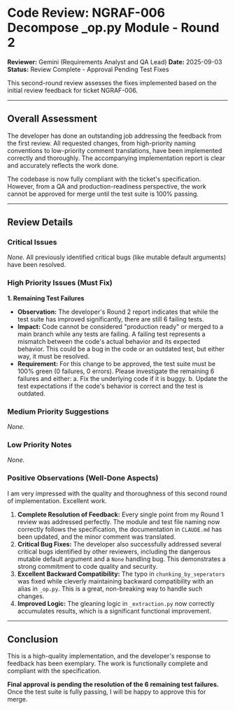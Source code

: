 # Code Review: NGRAF-006 Decompose _op.py Module - Round 2

**Reviewer:** Gemini (Requirements Analyst and QA Lead)
**Date:** 2025-09-03
**Status:** Review Complete - Approval Pending Test Fixes

This second-round review assesses the fixes implemented based on the initial review feedback for ticket NGRAF-006.

---

## Overall Assessment

The developer has done an outstanding job addressing the feedback from the first review. All requested changes, from high-priority naming conventions to low-priority comment translations, have been implemented correctly and thoroughly. The accompanying implementation report is clear and accurately reflects the work done.

The codebase is now fully compliant with the ticket's specification. However, from a QA and production-readiness perspective, the work cannot be approved for merge until the test suite is 100% passing.

---

## Review Details

### Critical Issues
*None.* All previously identified critical bugs (like mutable default arguments) have been resolved.

### High Priority Issues (Must Fix)

**1. Remaining Test Failures**
- **Observation:** The developer's Round 2 report indicates that while the test suite has improved significantly, there are still 6 failing tests.
- **Impact:** Code cannot be considered "production ready" or merged to a main branch while any tests are failing. A failing test represents a mismatch between the code's actual behavior and its expected behavior. This could be a bug in the code or an outdated test, but either way, it must be resolved.
- **Requirement:** For this change to be approved, the test suite must be 100% green (0 failures, 0 errors). Please investigate the remaining 6 failures and either:
    a. Fix the underlying code if it is buggy.
    b. Update the test expectations if the code's behavior is correct and the test is outdated.

### Medium Priority Suggestions
*None.*

### Low Priority Notes
*None.*

### Positive Observations (Well-Done Aspects)

I am very impressed with the quality and thoroughness of this second round of implementation. Excellent work.

1.  **Complete Resolution of Feedback:** Every single point from my Round 1 review was addressed perfectly. The module and test file naming now correctly follows the specification, the documentation in `CLAUDE.md` has been updated, and the minor comment was translated.
2.  **Critical Bug Fixes:** The developer also successfully addressed several critical bugs identified by other reviewers, including the dangerous mutable default argument and a `None` handling bug. This demonstrates a strong commitment to code quality and security.
3.  **Excellent Backward Compatibility:** The typo in `chunking_by_seperators` was fixed while cleverly maintaining backward compatibility with an alias in `_op.py`. This is a great, non-breaking way to handle such changes.
4.  **Improved Logic:** The gleaning logic in `_extraction.py` now correctly accumulates results, which is a significant functional improvement.

---
## Conclusion
This is a high-quality implementation, and the developer's response to feedback has been exemplary. The work is functionally complete and compliant with the specification.

**Final approval is pending the resolution of the 6 remaining test failures.** Once the test suite is fully passing, I will be happy to approve this for merge.
